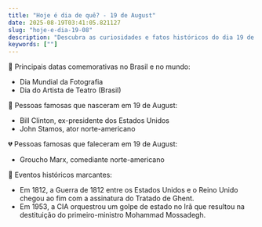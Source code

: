 ```yaml
---
title: "Hoje é dia de quê? - 19 de August"
date: 2025-08-19T03:41:05.821127
slug: "hoje-e-dia-19-08"
description: "Descubra as curiosidades e fatos históricos do dia 19 de August, com datas comemorativas, nascimentos e eventos marcantes."
keywords: [""]
---
```


🎉 Principais datas comemorativas no Brasil e no mundo:

- Dia Mundial da Fotografia
- Dia do Artista de Teatro (Brasil)

🌟 Pessoas famosas que nasceram em 19 de August:

- Bill Clinton, ex-presidente dos Estados Unidos
- John Stamos, ator norte-americano

💔 Pessoas famosas que faleceram em 19 de August:

- Groucho Marx, comediante norte-americano

📰 Eventos históricos marcantes:

- Em 1812, a Guerra de 1812 entre os Estados Unidos e o Reino Unido chegou ao fim com a assinatura do Tratado de Ghent.
- Em 1953, a CIA orquestrou um golpe de estado no Irã que resultou na destituição do primeiro-ministro Mohammad Mossadegh.